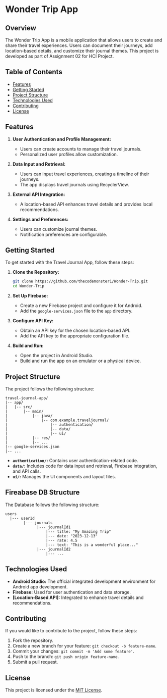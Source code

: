 # Wonder Trip App

## Overview

The Wonder Trip App is a mobile application that allows users to create and share their travel experiences. Users can document their journeys, add location-based details, and customize their journal themes. This project is developed as part of Assignment 02 for HCI Project.

## Table of Contents

- [Features](#features)
- [Getting Started](#getting-started)
- [Project Structure](#project-structure)
- [Technologies Used](#technologies-used)
- [Contributing](#contributing)
- [License](#license)

## Features

1. **User Authentication and Profile Management:**
   - Users can create accounts to manage their travel journals.
   - Personalized user profiles allow customization.

2. **Data Input and Retrieval:**
   - Users can input travel experiences, creating a timeline of their journeys.
   - The app displays travel journals using RecyclerView.

3. **External API Integration:**
   - A location-based API enhances travel details and provides local recommendations.

4. **Settings and Preferences:**
   - Users can customize journal themes.
   - Notification preferences are configurable.

## Getting Started

To get started with the Travel Journal App, follow these steps:

1. **Clone the Repository:**
   ```bash
   git clone https://github.com/thecodemonster1/Wonder-Trip.git
   cd Wonder-Trip
   ```

2. **Set Up Firebase:**
   - Create a new Firebase project and configure it for Android.
   - Add the `google-services.json` file to the `app` directory.

3. **Configure API Key:**
   - Obtain an API key for the chosen location-based API.
   - Add the API key to the appropriate configuration file.

4. **Build and Run:**
   - Open the project in Android Studio.
   - Build and run the app on an emulator or a physical device.

## Project Structure

The project follows the following structure:

```
travel-journal-app/
|-- app/
|   |-- src/
|       |-- main/
|           |-- java/
|               |-- com.example.traveljournal/
|                   |-- authentication/
|                   |-- data/
|                   |-- ui/
|           |-- res/
|           |-- ...
|-- google-services.json
|-- ...
```

- **`authentication/`:** Contains user authentication-related code.
- **`data/`:** Includes code for data input and retrieval, Firebase integration, and API calls.
- **`ui/`:** Manages the UI components and layout files.

## Fireabase DB Structure

The Database follows the following structure:

```
users
  |--- userId
        |--- journals
              |--- journalId1
                  |--- title: "My Amazing Trip"
                  |--- date: "2023-12-13"
                  |--- rate: 4.5
                  |--- text: "This is a wonderful place..."
              |--- journalId2
                  |--- ...
```

## Technologies Used

- **Android Studio:** The official integrated development environment for Android app development.
- **Firebase:** Used for user authentication and data storage.
- **[Location-Based API]:** Integrated to enhance travel details and recommendations.

## Contributing

If you would like to contribute to the project, follow these steps:

1. Fork the repository.
2. Create a new branch for your feature: `git checkout -b feature-name`.
3. Commit your changes: `git commit -m 'Add some feature'`.
4. Push to the branch: `git push origin feature-name`.
5. Submit a pull request.

## License

This project is licensed under the [MIT License](LICENSE).
